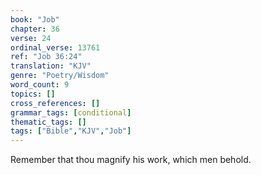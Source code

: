 ```yaml
---
book: "Job"
chapter: 36
verse: 24
ordinal_verse: 13761
ref: "Job 36:24"
translation: "KJV"
genre: "Poetry/Wisdom"
word_count: 9
topics: []
cross_references: []
grammar_tags: [conditional]
thematic_tags: []
tags: ["Bible","KJV","Job"]
---
```

Remember that thou magnify his work, which men behold.

